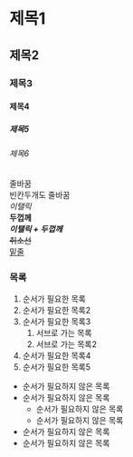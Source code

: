 # 제목1
## 제목2
### 제목3
#### 제목4
##### 제목5
###### 제목6

줄바꿈<br>
빈칸두개도 줄바꿈  
_이탤릭_  
**두껍께**  
**_이탤릭 + 두껍께_**  
~~취소선~~  
<u>밑줄</u>

### 목록
1. 순서가 필요한 목록
1. 순서가 필요한 목록2
1. 순서가 필요한 목록3
    1. 서브로 가는 목록
    1. 서브로 가는 목록2
1. 순서가 필요한 목록4
1. 순서가 필요한 목록5

- 순서가 필요하지 않은 목록
- 순서가 필요하지 않은 목록
    - 순서가 필요하지 않은 목록
    - 순서가 필요하지 않은 목록
- 순서가 필요하지 않은 목록
- 순서가 필요하지 않은 목록

